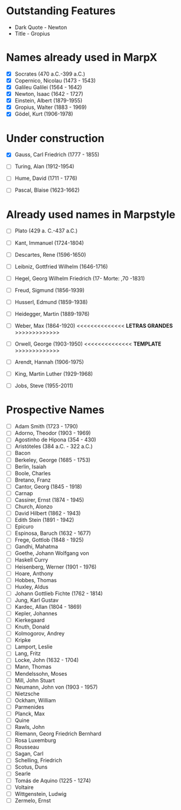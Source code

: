 # Outstanding Features

- Dark Quote - Newton
- Title - Gropius 

# Names already used in MarpX

- [x] Socrates (470 a.C.-399 a.C.)
- [x] Copernico, Nicolau (1473 - 1543)
- [x] Galileu Galilei (1564 - 1642)
- [x] Newton, Isaac (1642 - 1727)
- [x] Einstein, Albert (1879-1955)
- [x] Gropius, Walter (1883 - 1969)
- [x] Gödel, Kurt (1906-1978)

# Under construction 
- [x] Gauss, Carl Friedrich (1777 - 1855)
- [ ] Turing, Alan (1912-1954)
- [ ] Hume, David (1711 - 1776)
- [ ] Pascal, Blaise (1623-1662)


# Already used names in Marpstyle

- [ ] Plato (429 a. C.-437 a.C.)
- [ ] Kant, Immanuel (1724-1804)
- [ ] Descartes, Rene (1596-1650)
- [ ] Leibniz, Gottfried Wilhelm (1646-1716)
- [ ] Hegel, Georg Wilhelm Friedrich (17- Morte: ,70 -1831)
- [ ] Freud, Sigmund (1856-1939)
- [ ] Husserl, Edmund (1859-1938)
- [ ] Heidegger, Martin (1889-1976)
- [ ] Weber, Max (1864-1920) <<<<<<<<<<<<<< **LETRAS GRANDES** >>>>>>>>>>>>>
- [ ] Orwell, George (1903-1950) <<<<<<<<<<<<<< **TEMPLATE** >>>>>>>>>>>>>
- [ ] Arendt, Hannah (1906-1975)
- [ ] King, Martin Luther (1929-1968)
- [ ] Jobs, Steve (1955-2011)



# Prospective Names

- [ ] Adam Smith (1723 - 1790)
- [ ] Adorno, Theodor (1903 - 1969)
- [ ] Agostinho de Hipona (354 - 430)
- [ ] Aristóteles (384 a.C. - 322 a.C.)
- [ ] Bacon
- [ ] Berkeley, George (1685 - 1753)
- [ ] Berlin, Isaiah
- [ ] Boole, Charles
- [ ] Bretano, Franz
- [ ] Cantor, Georg (1845 - 1918)
- [ ] Carnap
- [ ] Cassirer, Ernst (1874 - 1945)
- [ ] Church, Alonzo
- [ ] David Hilbert (1862 - 1943)
- [ ] Edith Stein (1891 - 1942)
- [ ] Epicuro
- [ ] Espinosa, Baruch (1632 - 1677)
- [ ] Frege, Gottlob (1848 - 1925)
- [ ] Gandhi, Mahatma
- [ ] Goethe, Johann Wolfgang von
- [ ] Haskell Curry
- [ ] Heisenberg, Werner (1901 - 1976)
- [ ] Hoare, Anthony
- [ ] Hobbes, Thomas
- [ ] Huxley, Aldus
- [ ] Johann Gottlieb Fichte (1762 - 1814)
- [ ] Jung, Karl Gustav
- [ ] Kardec, Allan (1804 - 1869)
- [ ] Kepler, Johannes
- [ ] Kierkegaard
- [ ] Knuth, Donald
- [ ] Kolmogorov, Andrey
- [ ] Kripke
- [ ] Lamport, Leslie
- [ ] Lang, Fritz
- [ ] Locke, John (1632 - 1704)
- [ ] Mann, Thomas
- [ ] Mendelssohn, Moses
- [ ] Mill, John Stuart
- [ ] Neumann, John von (1903 - 1957)
- [ ] Nietzsche
- [ ] Ockham, William
- [ ] Parmenides
- [ ] Planck, Max
- [ ] Quine
- [ ] Rawls, John
- [ ] Riemann, Georg Friedrich Bernhard
- [ ] Rosa Luxemburg
- [ ] Rousseau
- [ ] Sagan, Carl
- [ ] Schelling, Friedrich
- [ ] Scotus, Duns
- [ ] Searle
- [ ] Tomás de Aquino (1225 - 1274)
- [ ] Voltaire
- [ ] Wittgenstein, Ludwig
- [ ] Zermelo, Ernst